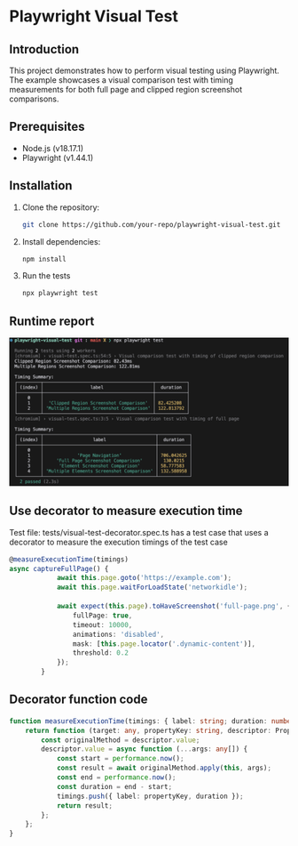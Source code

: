 # Playwright Visual Test

## Introduction

This project demonstrates how to perform visual testing using Playwright. The example showcases a visual comparison test with timing measurements for both full page and clipped region screenshot comparisons.

## Prerequisites

- Node.js (v18.17.1)
- Playwright (v1.44.1)

## Installation

1. Clone the repository:
   ```bash
   git clone https://github.com/your-repo/playwright-visual-test.git
   ```
2. Install dependencies:
   ```bash
   npm install
   ```
3. Run the tests
   ```bash
   npx playwright test
   ```
## Runtime report

![Runtime report](./images/RuntimeTimingReport.png)

## Use decorator to measure execution time

Test file: tests/visual-test-decorator.spec.ts has a test case that uses a decorator to measure the execution timings of the test case

```typescript
@measureExecutionTime(timings)
async captureFullPage() {
            await this.page.goto('https://example.com');
            await this.page.waitForLoadState('networkidle');
            
            await expect(this.page).toHaveScreenshot('full-page.png', {
                fullPage: true,
                timeout: 10000,
                animations: 'disabled',
                mask: [this.page.locator('.dynamic-content')],
                threshold: 0.2
            });
        }
```

## Decorator function code 

```typescript
function measureExecutionTime(timings: { label: string; duration: number }[]) {
    return function (target: any, propertyKey: string, descriptor: PropertyDescriptor) { 
        const originalMethod = descriptor.value;
        descriptor.value = async function (...args: any[]) {
            const start = performance.now();
            const result = await originalMethod.apply(this, args);
            const end = performance.now();
            const duration = end - start;
            timings.push({ label: propertyKey, duration });
            return result;
        };
    };
}
```
